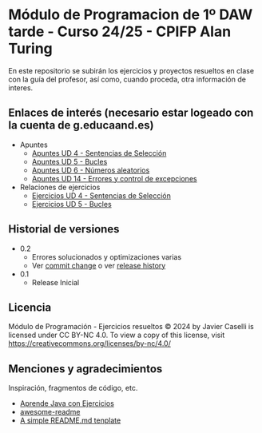 # Módulo de Programacion de 1º DAW tarde - Curso 24/25 - CPIFP Alan Turing

En este repositorio se subirán los ejercicios y proyectos resueltos en clase con la guía del profesor, así como, cuando proceda, otra información de interes.

## Enlaces de interés (necesario estar logeado con la cuenta de g.educaand.es)
* Apuntes
   * [Apuntes UD 4 - Sentencias de Selección](https://drive.google.com/file/d/1-j4iQCGCghfgnKnShlNcroVcNFeeeppo/view?usp=sharing)
   * [Apuntes UD 5 - Bucles](https://drive.google.com/file/d/1-khhZkYj3KeJuFl2SBreeos7uBpd8d-8/view?usp=sharing)
   * [Apuntes UD 6 - Números aleatorios](https://drive.google.com/file/d/107_Z5pfGEhcWA22_PUu59Vbq9u3eEKhn/view?usp=sharing)
   * [Apuntes UD 14 - Errores y control de excepciones](https://drive.google.com/file/d/10Era6CgZr263u06MCFSqH0GmCZq_kIK8/view?usp=sharing)
* Relaciones de ejercicios
   * [Ejercicios UD 4 - Sentencias de Selección](https://drive.google.com/file/d/1-q76H09fv2kAPMfUYXOLpyI1q7Yt6O51/view?usp=sharing)
   * [Ejercicios UD 5 - Bucles](https://drive.google.com/file/d/1-ygEi7KvsGBglxw5YvpDlRkRl3CedVZ4/view?usp=sharing)

## Historial de versiones

* 0.2
    * Errores solucionados y optimizaciones varias
    * Ver [commit change]() o ver [release history]()
* 0.1
    * Release Inicial

## Licencia

Módulo de Programación - Ejercicios resueltos © 2024 by Javier Caselli is licensed under CC BY-NC 4.0. To view a copy of this license, visit https://creativecommons.org/licenses/by-nc/4.0/ 

## Menciones y agradecimientos

Inspiración, fragmentos de código, etc.
* [Aprende Java con Ejercicios](https://github.com/LuisJoseSanchez/aprende-java-con-ejercicios)
* [awesome-readme](https://github.com/matiassingers/awesome-readme)
* [A simple README.md tenplate](https://gist.github.com/DomPizzie/7a5ff55ffa9081f2de27c315f5018afc)

